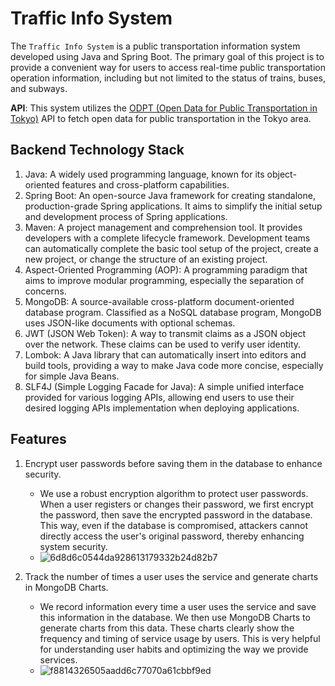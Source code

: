 # Traffic Info System

The `Traffic Info System` is a public transportation information system developed using Java and Spring Boot. The primary goal of this project is to provide a convenient way for users to access real-time public transportation operation information, including but not limited to the status of trains, buses, and subways.

**API**: This system utilizes the [ODPT (Open Data for Public Transportation in Tokyo)](https://developer.odpt.org/ja/info) API to fetch open data for public transportation in the Tokyo area. 

## Backend Technology Stack

1. Java: A widely used programming language, known for its object-oriented features and cross-platform capabilities.
2. Spring Boot: An open-source Java framework for creating standalone, production-grade Spring applications. It aims to simplify the initial setup and development process of Spring applications.
3. Maven: A project management and comprehension tool. It provides developers with a complete lifecycle framework. Development teams can automatically complete the basic tool setup of the project, create a new project, or change the structure of an existing project.
4. Aspect-Oriented Programming (AOP): A programming paradigm that aims to improve modular programming, especially the separation of concerns.
5. MongoDB: A source-available cross-platform document-oriented database program. Classified as a NoSQL database program, MongoDB uses JSON-like documents with optional schemas.
6. JWT (JSON Web Token): A way to transmit claims as a JSON object over the network. These claims can be used to verify user identity.
7. Lombok: A Java library that can automatically insert into editors and build tools, providing a way to make Java code more concise, especially for simple Java Beans.
8. SLF4J (Simple Logging Facade for Java): A simple unified interface provided for various logging APIs, allowing end users to use their desired logging APIs implementation when deploying applications.

## Features

1. Encrypt user passwords before saving them in the database to enhance security.
   - We use a robust encryption algorithm to protect user passwords. When a user registers or changes their password, we first encrypt the password, then save the encrypted password in the database. This way, even if the database is compromised, attackers cannot directly access the user's original password, thereby enhancing system security.
   - ![6d8d6c0544da928613179332b24d82b7](https://github.com/Athash1/traffic-demo/assets/125422104/7a339661-69f3-43b2-9b24-17fe23cf89a0)


2. Track the number of times a user uses the service and generate charts in MongoDB Charts.
   - We record information every time a user uses the service and save this information in the database. We then use MongoDB Charts to generate charts from this data. These charts clearly show the frequency and timing of service usage by users. This is very helpful for understanding user habits and optimizing the way we provide services.
   - ![f8814326505aadd6c77070a61cbbf9ed](https://github.com/Athash1/traffic-demo/assets/125422104/8545512d-508e-4e08-8bc4-059c099044d6)


